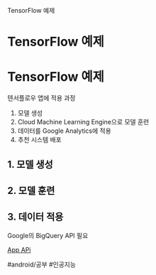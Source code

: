 TensorFlow 예제

# TensorFlow 예제
# TensorFlow 예제
텐서플로우 앱에 적용 과정

1. 모델 생성
2. Cloud Machine Learning Engine으로 모델 훈련
3. 데이터를 Google Analytics에 적용
4. 추천 시스템 배포

## 1. 모델 생성
## 2. 모델 훈련
## 3. 데이터 적용
Google의 BigQuery API 필요



[App APi](https://console.cloud.google.com/endpoints/api/tensorflowtutorial.appspot.com/overview?project=tensorflowtutorial)

#android/공부
#인공지능